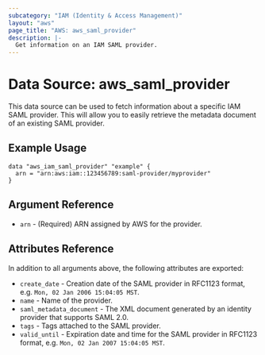 ```yaml
---
subcategory: "IAM (Identity & Access Management)"
layout: "aws"
page_title: "AWS: aws_saml_provider"
description: |-
  Get information on an IAM SAML provider.
---
```


# Data Source: aws_saml_provider

This data source can be used to fetch information about a specific
IAM SAML provider. This will allow you to easily retrieve the metadata
document of an existing SAML provider.

## Example Usage

```hcl
data "aws_iam_saml_provider" "example" {
  arn = "arn:aws:iam::123456789:saml-provider/myprovider"
}
```

## Argument Reference

* `arn` - (Required) ARN assigned by AWS for the provider.

## Attributes Reference

In addition to all arguments above, the following attributes are exported:

* `create_date` - Creation date of the SAML provider in RFC1123 format, e.g. `Mon, 02 Jan 2006 15:04:05 MST`.
* `name` - Name of the provider.
* `saml_metadata_document` - The XML document generated by an identity provider that supports SAML 2.0.
* `tags` - Tags attached to the SAML provider.
* `valid_until` - Expiration date and time for the SAML provider in RFC1123 format, e.g. `Mon, 02 Jan 2007 15:04:05 MST`.
